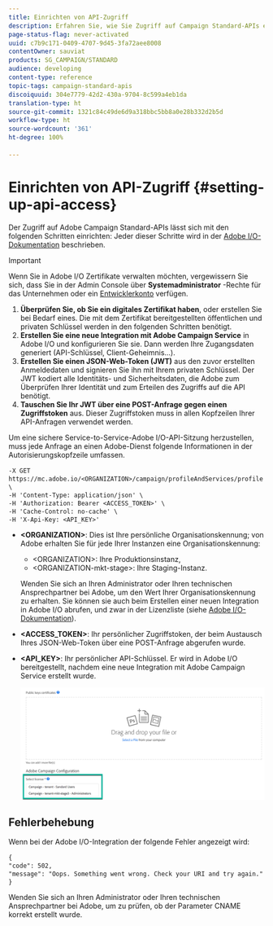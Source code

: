 ```yaml
---
title: Einrichten von API-Zugriff
description: Erfahren Sie, wie Sie Zugriff auf Campaign Standard-APIs einrichten können.
page-status-flag: never-activated
uuid: c7b9c171-0409-4707-9d45-3fa72aee8008
contentOwner: sauviat
products: SG_CAMPAIGN/STANDARD
audience: developing
content-type: reference
topic-tags: campaign-standard-apis
discoiquuid: 304e7779-42d2-430a-9704-8c599a4eb1da
translation-type: ht
source-git-commit: 1321c84c49de6d9a318bbc5bb8a0e28b332d2b5d
workflow-type: ht
source-wordcount: '361'
ht-degree: 100%

---
```



# Einrichten von API-Zugriff {#setting-up-api-access}

Der Zugriff auf Adobe Campaign Standard-APIs lässt sich mit den folgenden Schritten einrichten: Jeder dieser Schritte wird in der [Adobe I/O-Dokumentation](https://www.adobe.io/authentication/auth-methods.html#!AdobeDocs/adobeio-auth/master/AuthenticationOverview/ServiceAccountIntegration.md) beschrieben.

>[!IMPORTANT]
>
>Wenn Sie in Adobe I/O Zertifikate verwalten möchten, vergewissern Sie sich, dass Sie in der Admin Console über <b>Systemadministrator</b> -Rechte für das Unternehmen oder ein [Entwicklerkonto](https://helpx.adobe.com/de/enterprise/using/manage-developers.html) verfügen.</a>

1. **Überprüfen Sie, ob Sie ein digitales Zertifikat haben**, oder erstellen Sie bei Bedarf eines. Die mit dem Zertifikat bereitgestellten öffentlichen und privaten Schlüssel werden in den folgenden Schritten benötigt.
1. **Erstellen Sie eine neue Integration mit Adobe Campaign Service** in Adobe I/O und konfigurieren Sie sie. Dann werden Ihre Zugangsdaten generiert (API-Schlüssel, Client-Geheimnis...).
1. **Erstellen Sie einen JSON-Web-Token (JWT)** aus den zuvor erstellten Anmeldedaten und signieren Sie ihn mit Ihrem privaten Schlüssel. Der JWT kodiert alle Identitäts- und Sicherheitsdaten, die Adobe zum Überprüfen Ihrer Identität und zum Erteilen des Zugriffs auf die API benötigt.
1. **Tauschen Sie Ihr JWT über eine POST-Anfrage gegen einen Zugriffstoken** aus. Dieser Zugriffstoken muss in allen Kopfzeilen Ihrer API-Anfragen verwendet werden.

Um eine sichere Service-to-Service-Adobe I/O-API-Sitzung herzustellen, muss jede Anfrage an einen Adobe-Dienst folgende Informationen in der Autorisierungskopfzeile umfassen.

```
-X GET https://mc.adobe.io/<ORGANIZATION>/campaign/profileAndServices/profile \
-H 'Content-Type: application/json' \
-H 'Authorization: Bearer <ACCESS_TOKEN>' \
-H 'Cache-Control: no-cache' \
-H 'X-Api-Key: <API_KEY>'
```

* **&lt;ORGANIZATION>**: Dies ist Ihre persönliche Organisationskennung; von Adobe erhalten Sie für jede Ihrer Instanzen eine Organisationskennung:

   * &lt;ORGANIZATION>: Ihre Produktionsinstanz,
   * &lt;ORGANIZATION-mkt-stage>: Ihre Staging-Instanz.

   Wenden Sie sich an Ihren Administrator oder Ihren technischen Ansprechpartner bei Adobe, um den Wert Ihrer Organisationskennung zu erhalten. Sie können sie auch beim Erstellen einer neuen Integration in Adobe I/O abrufen, und zwar in der Lizenzliste (siehe <a href="https://www.adobe.io/authentication.html">Adobe I/O-Dokumentation</a>).

* **&lt;ACCESS_TOKEN>**: Ihr persönlicher Zugriffstoken, der beim Austausch Ihres JSON-Web-Token über eine POST-Anfrage abgerufen wurde.

* **&lt;API_KEY>**: Ihr persönlicher API-Schlüssel. Er wird in Adobe I/O bereitgestellt, nachdem eine neue Integration mit Adobe Campaign Service erstellt wurde.

   ![Alternativtext](assets/tenant.png)

## Fehlerbehebung

Wenn bei der Adobe I/O-Integration der folgende Fehler angezeigt wird:

```
{ 
"code": 502, 
"message": "Oops. Something went wrong. Check your URI and try again." 
}
```


Wenden Sie sich an Ihren Administrator oder Ihren technischen Ansprechpartner bei Adobe, um zu prüfen, ob der Parameter CNAME korrekt erstellt wurde.